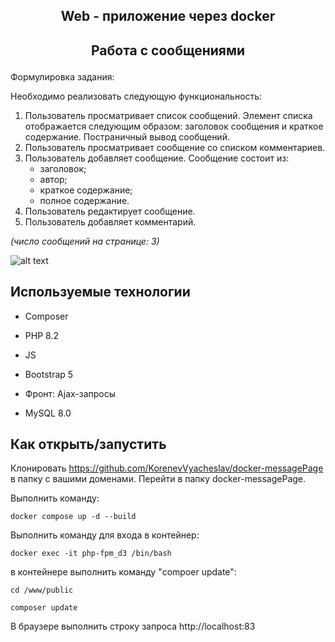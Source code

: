 ## <p align='center'>Web - приложение через docker</p>

## <p align='center'> Работа с сообщениями </p>

Формулировка задания:

Необходимо реализовать следующую функциональность:

1. Пользователь просматривает список сообщений. Элемент списка отображается
   следующим образом: заголовок сообщения и краткое содержание. Постраничный вывод
   сообщений.
2. Пользователь просматривает сообщение со списком комментариев.
3. Пользователь добавляет сообщение. Сообщение состоит из:
   + заголовок;
   + автор;
   + краткое содержание;
   + полное содержание.
4. Пользователь редактирует сообщение.
5. Пользователь добавляет комментарий.

*(число сообщений на странице: 3)*

![alt text](printscreen.png)

## Используемые технологии

* Composer

* PHP 8.2

* JS

* Bootstrap 5

* Фронт: Ajax-запросы

* MySQL 8.0


## Как открыть/запустить

Клонировать https://github.com/KorenevVyacheslav/docker-messagePage в папку c вашими доменами. 
Перейти в папку docker-messagePage. 

Выполнить команду:

`docker compose up -d --build`


Выполнить команду для входа в контейнер:

`docker exec -it php-fpm_d3 /bin/bash`

в контейнере выполнить команду "compoer update":


`cd /www/public`


`composer update`


В браузере выполнить строку запроса http://localhost:83

